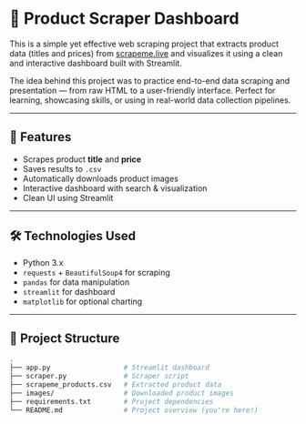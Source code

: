 # 🛒 Product Scraper Dashboard

This is a simple yet effective web scraping project that extracts product data (titles and prices) from [scrapeme.live](https://scrapeme.live/shop/) and visualizes it using a clean and interactive dashboard built with Streamlit.

The idea behind this project was to practice end-to-end data scraping and presentation — from raw HTML to a user-friendly interface. Perfect for learning, showcasing skills, or using in real-world data collection pipelines.

---

## 🚀 Features

- Scrapes product **title** and **price**
- Saves results to `.csv`
- Automatically downloads product images
- Interactive dashboard with search & visualization
- Clean UI using Streamlit

---

## 🛠️ Technologies Used

- Python 3.x  
- `requests` + `BeautifulSoup4` for scraping  
- `pandas` for data manipulation  
- `streamlit` for dashboard  
- `matplotlib` for optional charting  

---

## 📂 Project Structure

```bash
.
├── app.py                  # Streamlit dashboard
├── scraper.py              # Scraper script
├── scrapeme_products.csv   # Extracted product data
├── images/                 # Downloaded product images
├── requirements.txt        # Project dependencies
└── README.md               # Project overview (you're here!)
